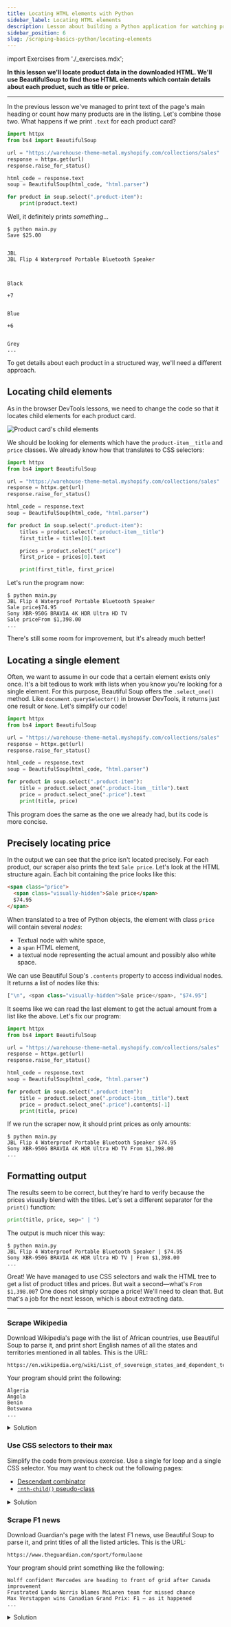```yaml
---
title: Locating HTML elements with Python
sidebar_label: Locating HTML elements
description: Lesson about building a Python application for watching prices. Using the Beautiful Soup library to locate products on the product listing page.
sidebar_position: 6
slug: /scraping-basics-python/locating-elements
---
```


import Exercises from './_exercises.mdx';

**In this lesson we'll locate product data in the downloaded HTML. We'll use BeautifulSoup to find those HTML elements which contain details about each product, such as title or price.**

---

In the previous lesson we've managed to print text of the page's main heading or count how many products are in the listing. Let's combine those two. What happens if we print `.text` for each product card?

```py
import httpx
from bs4 import BeautifulSoup

url = "https://warehouse-theme-metal.myshopify.com/collections/sales"
response = httpx.get(url)
response.raise_for_status()

html_code = response.text
soup = BeautifulSoup(html_code, "html.parser")

for product in soup.select(".product-item"):
    print(product.text)
```

Well, it definitely prints _something_…

```text
$ python main.py
Save $25.00


JBL
JBL Flip 4 Waterproof Portable Bluetooth Speaker



Black

+7


Blue

+6


Grey
...
```

To get details about each product in a structured way, we'll need a different approach.

## Locating child elements

As in the browser DevTools lessons, we need to change the code so that it locates child elements for each product card.

![Product card's child elements](./images/child-elements.png)

We should be looking for elements which have the `product-item__title` and `price` classes. We already know how that translates to CSS selectors:

```py
import httpx
from bs4 import BeautifulSoup

url = "https://warehouse-theme-metal.myshopify.com/collections/sales"
response = httpx.get(url)
response.raise_for_status()

html_code = response.text
soup = BeautifulSoup(html_code, "html.parser")

for product in soup.select(".product-item"):
    titles = product.select(".product-item__title")
    first_title = titles[0].text

    prices = product.select(".price")
    first_price = prices[0].text

    print(first_title, first_price)
```

Let's run the program now:

```text
$ python main.py
JBL Flip 4 Waterproof Portable Bluetooth Speaker
Sale price$74.95
Sony XBR-950G BRAVIA 4K HDR Ultra HD TV
Sale priceFrom $1,398.00
...
```

There's still some room for improvement, but it's already much better!

## Locating a single element

Often, we want to assume in our code that a certain element exists only once. It's a bit tedious to work with lists when you know you're looking for a single element. For this purpose, Beautiful Soup offers the `.select_one()` method. Like `document.querySelector()` in browser DevTools, it returns just one result or `None`. Let's simplify our code!

```py
import httpx
from bs4 import BeautifulSoup

url = "https://warehouse-theme-metal.myshopify.com/collections/sales"
response = httpx.get(url)
response.raise_for_status()

html_code = response.text
soup = BeautifulSoup(html_code, "html.parser")

for product in soup.select(".product-item"):
    title = product.select_one(".product-item__title").text
    price = product.select_one(".price").text
    print(title, price)
```

This program does the same as the one we already had, but its code is more concise.

## Precisely locating price

In the output we can see that the price isn't located precisely. For each product, our scraper also prints the text `Sale price`. Let's look at the HTML structure again. Each bit containing the price looks like this:

```html
<span class="price">
  <span class="visually-hidden">Sale price</span>
  $74.95
</span>
```

When translated to a tree of Python objects, the element with class `price` will contain several _nodes_:

- Textual node with white space,
- a `span` HTML element,
- a textual node representing the actual amount and possibly also white space.

We can use Beautiful Soup's `.contents` property to access individual nodes. It returns a list of nodes like this:

```py
["\n", <span class="visually-hidden">Sale price</span>, "$74.95"]
```

It seems like we can read the last element to get the actual amount from a list like the above. Let's fix our program:

```py
import httpx
from bs4 import BeautifulSoup

url = "https://warehouse-theme-metal.myshopify.com/collections/sales"
response = httpx.get(url)
response.raise_for_status()

html_code = response.text
soup = BeautifulSoup(html_code, "html.parser")

for product in soup.select(".product-item"):
    title = product.select_one(".product-item__title").text
    price = product.select_one(".price").contents[-1]
    print(title, price)
```

If we run the scraper now, it should print prices as only amounts:

```text
$ python main.py
JBL Flip 4 Waterproof Portable Bluetooth Speaker $74.95
Sony XBR-950G BRAVIA 4K HDR Ultra HD TV From $1,398.00
...
```

## Formatting output

The results seem to be correct, but they're hard to verify because the prices visually blend with the titles. Let's set a different separator for the `print()` function:

```py
print(title, price, sep=" | ")
```

The output is much nicer this way:

```text
$ python main.py
JBL Flip 4 Waterproof Portable Bluetooth Speaker | $74.95
Sony XBR-950G BRAVIA 4K HDR Ultra HD TV | From $1,398.00
...
```

Great! We have managed to use CSS selectors and walk the HTML tree to get a list of product titles and prices. But wait a second—what's `From $1,398.00`? One does not simply scrape a price! We'll need to clean that. But that's a job for the next lesson, which is about extracting data.

---

<Exercises />

### Scrape Wikipedia

Download Wikipedia's page with the list of African countries, use Beautiful Soup to parse it, and print short English names of all the states and territories mentioned in all tables. This is the URL:

```text
https://en.wikipedia.org/wiki/List_of_sovereign_states_and_dependent_territories_in_Africa
```

Your program should print the following:

```text
Algeria
Angola
Benin
Botswana
...
```

<details>
  <summary>Solution</summary>

  ```py
  import httpx
  from bs4 import BeautifulSoup

  url = "https://en.wikipedia.org/wiki/List_of_sovereign_states_and_dependent_territories_in_Africa"
  response = httpx.get(url)
  response.raise_for_status()

  html_code = response.text
  soup = BeautifulSoup(html_code, "html.parser")

  for table in soup.select(".wikitable"):
      for row in table.select("tr"):
          cells = row.select("td")
          if cells:
              third_column = cells[2]
              title_link = third_column.select_one("a")
              print(title_link.text)
  ```

  Because some rows contain [table headers](https://developer.mozilla.org/en-US/docs/Web/HTML/Element/th), we skip processing a row if `table_row.select("td")` doesn't find any [table data](https://developer.mozilla.org/en-US/docs/Web/HTML/Element/td) cells.

</details>

### Use CSS selectors to their max

Simplify the code from previous exercise. Use a single for loop and a single CSS selector. You may want to check out the following pages:

- [Descendant combinator](https://developer.mozilla.org/en-US/docs/Web/CSS/Descendant_combinator)
- [`:nth-child()` pseudo-class](https://developer.mozilla.org/en-US/docs/Web/CSS/:nth-child)

<details>
  <summary>Solution</summary>

  ```py
  import httpx
  from bs4 import BeautifulSoup

  url = "https://en.wikipedia.org/wiki/List_of_sovereign_states_and_dependent_territories_in_Africa"
  response = httpx.get(url)
  response.raise_for_status()

  html_code = response.text
  soup = BeautifulSoup(html_code, "html.parser")

  for name_cell in soup.select(".wikitable tr td:nth-child(3)"):
      print(name_cell.select_one("a").text)
  ```

</details>

### Scrape F1 news

Download Guardian's page with the latest F1 news, use Beautiful Soup to parse it, and print titles of all the listed articles. This is the URL:

```text
https://www.theguardian.com/sport/formulaone
```

Your program should print something like the following:

```text
Wolff confident Mercedes are heading to front of grid after Canada improvement
Frustrated Lando Norris blames McLaren team for missed chance
Max Verstappen wins Canadian Grand Prix: F1 – as it happened
...
```

<details>
  <summary>Solution</summary>

  ```py
  import httpx
  from bs4 import BeautifulSoup

  url = "https://www.theguardian.com/sport/formulaone"
  response = httpx.get(url)
  response.raise_for_status()

  html_code = response.text
  soup = BeautifulSoup(html_code, "html.parser")

  for title in soup.select("#maincontent ul li h3"):
      print(title.text)
  ```

</details>

